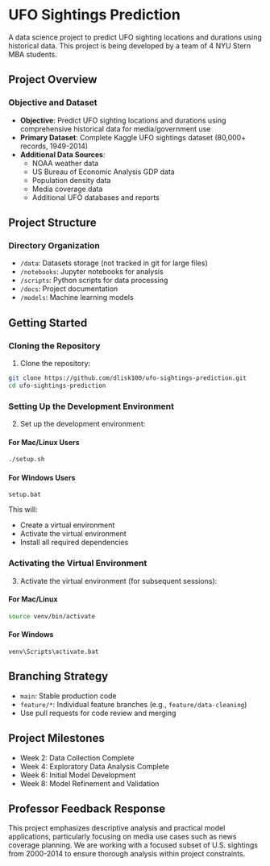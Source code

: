 # UFO Sightings Prediction

A data science project to predict UFO sighting locations and durations using historical data. This project is being developed by a team of 4 NYU Stern MBA students.

## Project Overview
### Objective and Dataset
- **Objective**: Predict UFO sighting locations and durations using comprehensive historical data for media/government use
- **Primary Dataset**: Complete Kaggle UFO sightings dataset (80,000+ records, 1949-2014)
- **Additional Data Sources**:
  - NOAA weather data
  - US Bureau of Economic Analysis GDP data
  - Population density data
  - Media coverage data
  - Additional UFO databases and reports

## Project Structure
### Directory Organization
- `/data`: Datasets storage (not tracked in git for large files)
- `/notebooks`: Jupyter notebooks for analysis
- `/scripts`: Python scripts for data processing
- `/docs`: Project documentation
- `/models`: Machine learning models

## Getting Started
### Cloning the Repository
1. Clone the repository:
```bash
git clone https://github.com/dlisk100/ufo-sightings-prediction.git
cd ufo-sightings-prediction
```

### Setting Up the Development Environment
2. Set up the development environment:
#### For Mac/Linux Users
```bash
./setup.sh
```
#### For Windows Users
```batch
setup.bat
```
This will:
- Create a virtual environment
- Activate the virtual environment
- Install all required dependencies

### Activating the Virtual Environment
3. Activate the virtual environment (for subsequent sessions):
#### For Mac/Linux
```bash
source venv/bin/activate
```
#### For Windows
```batch
venv\Scripts\activate.bat
```

## Branching Strategy
- `main`: Stable production code
- `feature/*`: Individual feature branches (e.g., `feature/data-cleaning`)
- Use pull requests for code review and merging

## Project Milestones
- Week 2: Data Collection Complete
- Week 4: Exploratory Data Analysis Complete
- Week 6: Initial Model Development
- Week 8: Model Refinement and Validation

## Professor Feedback Response
This project emphasizes descriptive analysis and practical model applications, particularly focusing on media use cases such as news coverage planning. We are working with a focused subset of U.S. sightings from 2000-2014 to ensure thorough analysis within project constraints.
